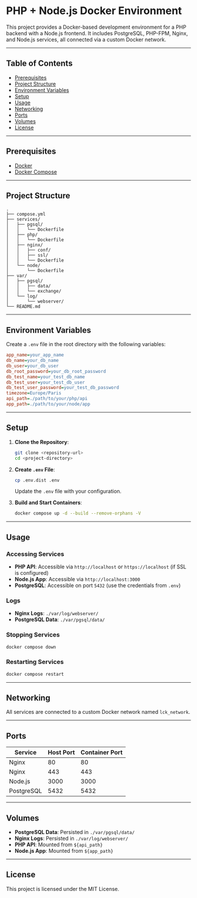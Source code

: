 # PHP + Node.js Docker Environment

This project provides a Docker-based development environment for a PHP backend with a Node.js frontend. It includes PostgreSQL, PHP-FPM, Nginx, and Node.js services, all connected via a custom Docker network.

---

## Table of Contents
- [Prerequisites](#prerequisites)
- [Project Structure](#project-structure)
- [Environment Variables](#environment-variables)
- [Setup](#setup)
- [Usage](#usage)
- [Networking](#networking)
- [Ports](#ports)
- [Volumes](#volumes)
- [License](#license)

---

## Prerequisites
- [Docker](https://docs.docker.com/get-docker/)
- [Docker Compose](https://docs.docker.com/compose/install/)

---

## Project Structure
```
.
├── compose.yml
├── services/
│   ├── pgsql/
│   │   └── Dockerfile
│   ├── php/
│   │   └── Dockerfile
│   ├── nginx/
│   │   ├── conf/
│   │   ├── ssl/
│   │   └── Dockerfile
│   └── node/
│       └── Dockerfile
├── var/
│   ├── pgsql/
│   │   ├── data/
│   │   └── exchange/
│   └── log/
│       └── webserver/
└── README.md
```

---

## Environment Variables
Create a `.env` file in the root directory with the following variables:

```ini
app_name=your_app_name
db_name=your_db_name
db_user=your_db_user
db_root_password=your_db_root_password
db_test_name=your_test_db_name
db_test_user=your_test_db_user
db_test_user_password=your_test_db_password
timezone=Europe/Paris
api_path=./path/to/your/php/api
app_path=./path/to/your/node/app
```

---

## Setup

1. **Clone the Repository**:
   ```bash
   git clone <repository-url>
   cd <project-directory>
   ```

2. **Create `.env` File**:
   ```bash
   cp .env.dist .env
   ```
   Update the `.env` file with your configuration.

3. **Build and Start Containers**:
   ```bash
   docker compose up -d --build --remove-orphans -V
   ```

---

## Usage

### Accessing Services
- **PHP API**: Accessible via `http://localhost` or `https://localhost` (if SSL is configured)
- **Node.js App**: Accessible via `http://localhost:3000`
- **PostgreSQL**: Accessible on port `5432` (use the credentials from `.env`)

### Logs
- **Nginx Logs**: `./var/log/webserver/`
- **PostgreSQL Data**: `./var/pgsql/data/`

### Stopping Services
```bash
docker compose down
```

### Restarting Services
```bash
docker compose restart
```

---

## Networking
All services are connected to a custom Docker network named `lck_network`.

---

## Ports
| Service     | Host Port | Container Port |
|-------------|-----------|----------------|
| Nginx       | 80        | 80             |
| Nginx       | 443       | 443            |
| Node.js     | 3000      | 3000           |
| PostgreSQL  | 5432      | 5432           |

---

## Volumes
- **PostgreSQL Data**: Persisted in `./var/pgsql/data/`
- **Nginx Logs**: Persisted in `./var/log/webserver/`
- **PHP API**: Mounted from `${api_path}`
- **Node.js App**: Mounted from `${app_path}`

---

## License
This project is licensed under the MIT License.
